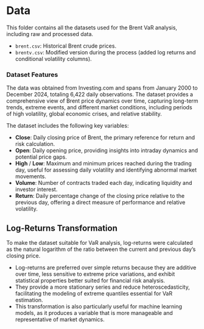 # Data

This folder contains all the datasets used for the Brent VaR analysis, including raw and processed data.  
- `brent.csv`: Historical Brent crude prices.
- `brentv.csv`: Modified version during the process (added log returns and conditional volatility columns).


### Dataset Features
The data was obtained from Investing.com and spans from January 2000 to December 2024, totaling 6,422 daily observations. The dataset provides a comprehensive view of Brent price dynamics over time, capturing long-term trends, extreme events, and different market conditions, including periods of high volatility, global economic crises, and relative stability.

The dataset includes the following key variables:

- **Close**: Daily closing price of Brent, the primary reference for return and risk calculation.  
- **Open**: Daily opening price, providing insights into intraday dynamics and potential price gaps.  
- **High** / **Low**: Maximum and minimum prices reached during the trading day, useful for assessing daily volatility and identifying abnormal market movements.  
- **Volume**: Number of contracts traded each day, indicating liquidity and investor interest.  
- **Return**: Daily percentage change of the closing price relative to the previous day, offering a direct measure of performance and relative volatility.

## Log-Returns Transformation

To make the dataset suitable for VaR analysis, log-returns were calculated as the natural logarithm of the ratio between the current and previous day’s closing price.
- Log-returns are preferred over simple returns because they are additive over time, less sensitive to extreme price variations, and exhibit statistical properties better suited for financial risk analysis.
- They provide a more stationary series and reduce heteroscedasticity, facilitating the modeling of extreme quantiles essential for VaR estimation.
- This transformation is also particularly useful for machine learning models, as it produces a variable that is more manageable and representative of market dynamics.
